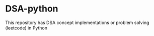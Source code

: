 # DSA-python

This repository has DSA concept implementations or problem solving (leetcode) in Python
